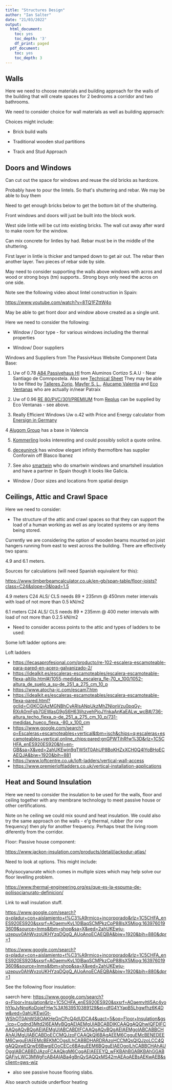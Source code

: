 ```yaml
---
title: "Structures Design"
author: "Ian Salter"
date: "21/03/2022"
output:
  html_document:
    toc: yes
    toc_depth: '3'
    df_print: paged
  pdf_document:
    toc: yes
    toc_depth: 3
---
```


## Walls

Here we need to choose materials and building approach for the walls of the
building that will create spaces for 2 bedrooms a corridor and two bathrooms.

We need to consider choice for wall materials as well as building approach:

Choices might include:

- Brick build walls

- Traditional wooden stud partitions

- Track and Stud Approach

## Doors and Windows

Can cut out the space for windows and reuse the old bricks as hardcore.

Probably have to pour the lintels. So that's shuttering and rebar. We may be
able to buy them

Need to get enough bricks below to get the bottom bit of the shuttering.

Front windows and doors will just be built into the block work.

West side lintle will be cut into existing bricks. The wall cut away after ward
to make room for the window.

Can mix concrete for lintles by had. Rebar must be in the middle of the
shuttering.

First layer in lintle is thicker and tamped down to get air out. The rebar then
another layer. Two pieces of rebar side by side.

May need to consider supporting the walls above windows with acros and wood
or strong boys (tm) supports.. Strong boys only need the acros on one side.

Note see the following video about lintel construction in Spain:

https://www.youtube.com/watch?v=8TQ1FZttW4o


May be able to get front door and window above created as a single unit.

Here we need to consider the following:

- Window / Door type - for various windows including the thermal properties

- Window/   Door suppliers

Windows and Suppliers from The PassivHaus Website Component Data Base:

1. Uw of 0.78 [A84 Passivehaus HI](https://www.cortizo.com/en/sistemas/quenecesitas/aislamiento_termico/119/a-84-passivhaus-hi--1.0.html) from Aluminos Cortizo S.A.U - Near Santiago de Comnpostela. Also see [Technical Sheet](file:///Users/ian/Downloads/A%2084%20Passivhaus%20HI%20_%201.0.pdf) They may be able to be fitted  by [Talleres Zorio](http://www.tallereszorio.com/index.html), [Mayfer S. L.](https://www.mayfer.com/carpinteria-metalica-mayfer/), 
[Alucamp Valentia](http://alucampvalentia.com) and [Eco Ventanas](http://scgrupo.es/) who are actually in/near Patraix


2. Uw of 0.96 [RE 80/PVC/301/PREMIUM](https://replus.es/productos/ventanas/re80pvc301premium/) from [Replus](https://replus.es/)
can be supplied by Eco Ventanas - see above.

3. Really Efficient Windows Uw o.42 with Price and Energy calculator from [Enersign in Germany](https://enersign.com/en/darum-enersign/)

4 [Alugom Group](https://alugom.es/) has a base in Valencia

5. [Kommerling](https://www.kommerling.es/) looks interesting and could possibly solicit a quote online.

6. [deceuninck](https://www.deceuninck.es/es-es/productos/ventanas/elegant) has window elegant infinity thermofibre has supplier Conforwin off Blasco Ibanez

7. See also [smartwin](https://www.passivhausfenster.com/en/homeowners) who do smartwin windows and smartshell insulation
and have a partner in Spain though it looks like Galicia.

- Window / Door sizes and locations from spatial design



## Ceilings, Attic and Crawl Space

Here we need to consider:

- The structure of the attic and crawl spaces so that they can support the load
of a human working as well as any located systems or any items being stored.

Currently we are considering the option of wooden beams mounted on joist
hangers running from east to west across the building. There are effectively
two spans:

4.9 and 6.1 meters.

Sources for calculations (will need Spanish equivalent for this):

https://www.timberbeamcalculator.co.uk/en-gb/span-table/floor-joists?class=C24&slope=0&load=1.5

4.9 meters
C24 ALS/ CLS needs 89 * 235mm @ 450mm meter intervals with load of not more than 0.5 kN/m2

6.1 meters
C24 ALS/ CLS needs 89 * 235mm @ 400 meter intervals with load of not more than 0.2.5 kN/m2

- Need to consider access points to the attic and types of ladders to be used:

Some loft ladder options are:

Loft ladders

* https://lecasaprofesional.com/producto/re-102-escalera-escamoteable-para-pared-en-acero-galvanizado-2/
* https://idealkit.es/escaleras-escamoteables/escalera-escamoteable-flexa-altillo.html#/1055-medidas_escalera_fle-70_x_100/1052-altura_de_suelo_a_su-de_251_a_275_cm_10_p
* https://www.atocha-jc.com/escam7.htm
* https://idealkit.es/escaleras-escamoteables/escalera-escamoteable-flexa-pared.html?gclid=Cj0KCQiAzMGNBhCyARIsANpUkzMhZNlonVzu0pqGy-RXrA0mFgb7GEWasG9gS6H63ljhzvehPioJYnkaAnKaEALw_wcB#/736-altura_techo_flexa_p-de_251_a_275_cm_10_p/731-medidas_hueco_flexa_-80_x_100_cm
* https://www.google.com/search?q=Escaleras+escamoteables+vertical&tbm=isch&chips=q:escaleras+escamoteables+vertical,online_chips:pared:gnGPWTihRfw%3D&rlz=1C5CHFA_enES920ES920&hl=en-GB&sa=X&ved=2ahUKEwjn9qTW5tT0AhUP8BoKHZxXCH0Q4lYoBHoECAEQJA&biw=1920&bih=881
* https://www.loftcentre.co.uk/loft-ladders/vertical-wall-access
* https://www.premierloftladders.co.uk/vertical-installation-applications


## Heat and Sound Insulation

Here we need to consider the insulation to be used for the walls, floor and
ceiling together with any membrane technology to meet passive house or other
certifications.

Note on he ceiling we could mix sound and heat insulation. We could also try
the same approach on the walls - e'g thermal, rubber (for one frequency)
then ply for another frequency. Perhaps treat the living room diferently from the corridor.

Floor: Passive house component:

https://www.jackon-insulation.com/products/detail/jackodur-atlas/

Need to look at options. This might include:

Polyisocyanurate which comes in multiple sizes which may help solve our floor levelling problem.

https://www.thermal-engineering.org/es/que-es-la-espuma-de-poliisocianurato-definicion/



Link to wall insulation stuff.

https://www.google.com/search?q=pladur+con+aislamiento+t%C3%A9rmico+incorporado&rlz=1C5CHFA_enES920ES920&sxsrf=AOaemvKvL10lBaqSCMPkzCpP88lsX5Miog:1639760193609&source=lnms&tbm=shop&sa=X&ved=2ahUKEwju-uzepuv0AhWvzoUKHYzqDQgQ_AUoAnoECAEQBA&biw=1920&bih=880&dpr=1

https://www.google.com/search?q=pladur+con+aislamiento+t%C3%A9rmico+incorporado&rlz=1C5CHFA_enES920ES920&sxsrf=AOaemvKvL10lBaqSCMPkzCpP88lsX5Miog:1639760193609&source=lnms&tbm=shop&sa=X&ved=2ahUKEwju-uzepuv0AhWvzoUKHYzqDQgQ_AUoAnoECAEQBA&biw=1920&bih=880&dpr=1

See the following floor insulation:

saerch here: https://www.google.com/search?q=Floor+Insulation&rlz=1C5CHFA_enES920ES920&sxsrf=AOaemvItli5Ac4yohYIpJyNnqKoDoieFHw%3A1639510389129&ei=dfG4YYapB5Lhgwfhz6K4Dw&ved=0ahUKEwjGt-WShOT0AhWS8OAKHeGnCPcQ4dUDCA4&uact=5&oq=Floor+Insulation&gs_lcp=Cgdnd3Mtd2l6EAMyBQgAEIAEMgUIABCABDIKCAAQgAQQhwIQFDIFCAAQgAQyBQgAEIAEMgUIABCABDIFCAAQgAQyBQgAEIAEMgoIABCABBCHAhAUMgUIABCABDoECCMQJzoFCAAQkQI6BAgAEEM6CgguEMcBENEDEEM6CwguEIAEEMcBEKMCOgsILhCABBDHARDRAzoHCCMQsQIQJzoLCC4QgAQQxwEQrwE6BwgjEOoCECc6BAguEEM6BQguEIAEOgoILhCABBCHAhAUOggIABCABBDJAzoFCAAQkgM6CggAEIAEEEYQ_wFKBAhBGABKBAhGGABQAFjyLWC3MWgFcAB4AIABa4gBnQySAQQxMS42mAEAoAEBsAEKwAEB&sclient=gws-wiz

+ also see passive house flooring slabs.

Also search outside underfloor heating
